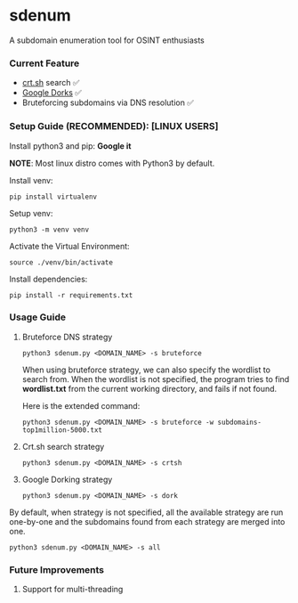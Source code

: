 # sdenum
A subdomain enumeration tool for OSINT enthusiasts

### Current Feature
* [crt.sh](https://crt.sh/) search ✅
* [Google Dorks](https://exploit-db.com/google-hacking-database) ✅
* Bruteforcing subdomains via DNS resolution ✅

### Setup Guide (RECOMMENDED): [LINUX USERS]
Install python3 and pip: **Google it**

**NOTE**: Most linux distro comes with Python3 by default.

Install venv: 

`pip install virtualenv`

Setup venv:

 `python3 -m venv venv`

Activate the Virtual Environment:

`source ./venv/bin/activate`

Install dependencies:

`pip install -r requirements.txt`


### Usage Guide

1. Bruteforce DNS strategy
    ```
    python3 sdenum.py <DOMAIN_NAME> -s bruteforce
    ```
    When using bruteforce strategy, we can also specify the wordlist to search from. When the wordlist is not specified, the program tries to find **wordlist.txt** from the current working directory, and fails if not found.

    Here is the extended command:
    ```
    python3 sdenum.py <DOMAIN_NAME> -s bruteforce -w subdomains-top1million-5000.txt
    ```
2. Crt.sh search strategy
    ```
    python3 sdenum.py <DOMAIN_NAME> -s crtsh
    ```
3. Google Dorking strategy
    ```
    python3 sdenum.py <DOMAIN_NAME> -s dork
    ```
By default, when strategy is not specified, all the available strategy are run one-by-one and the subdomains found from each strategy are merged into one.
```
python3 sdenum.py <DOMAIN_NAME> -s all
```

### Future Improvements
1. Support for multi-threading
